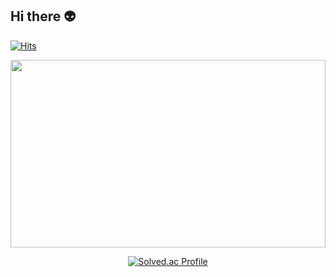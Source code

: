 ## Hi there 👽

[![Hits](https://hits.seeyoufarm.com/api/count/incr/badge.svg?url=https%3A%2F%2Fgithub.com%2Fmirinae700%2Fhit-counter&count_bg=%235EB6B4&title_bg=%232C5168&icon=waze.svg&icon_color=%23E7E7E7&title=hits&edge_flat=false)](https://github.com/mirinae700)

<div align="center">
    <a href="https://github.com/devxb/gitanimals" style="text-align: center;">
        <img
          src="https://render.gitanimals.org/farms/mirinae700"
          width="100%"
          height="300px"
        />
    </a>
    
[![Solved.ac Profile](http://mazassumnida.wtf/api/v2/generate_badge?boj=arirang0303)](https://solved.ac/arirang0303/)

</div>

  

